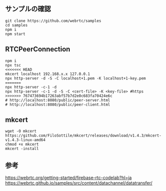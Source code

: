 
## サンプルの確認
```
git clone https://github.com/webrtc/samples
cd samples
npm i 
npm start
```

## RTCPeerConnection
```:Build and Run
npm i
npx tsc
<<<<<<< HEAD
mkcert localhost 192.168.x.x 127.0.0.1
npx http-server -d -S -C localhost+1.pem -K localhost+1-key.pem
=======
npx http-server -c-1 -d 
npx http-server -c-1 -d -S -C <cert-file> -K <key-file> #https
>>>>>>> 767473694b17263abf57b7d2e0c683fa70424e6c
# http://localhost:8080/public/peer-server.html
# http://localhost:8080/public/peer-client.html
```


## mkcert
```
wget -O mkcert https://github.com/FiloSottile/mkcert/releases/download/v1.4.3/mkcert-v1.4.3-linux-amd64
chmod +x mkcert
mkcert -install
```
参考
---
https://webrtc.org/getting-started/firebase-rtc-codelab?hl=ja
https://webrtc.github.io/samples/src/content/datachannel/datatransfer/
